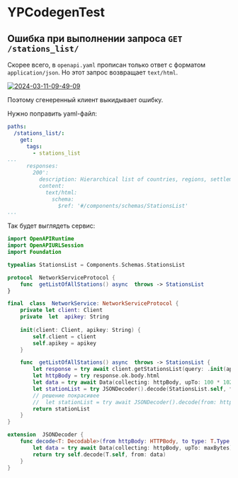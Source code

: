 # YPCodegenTest
## Ошибка при выполнении запроса `GET /stations_list/`

Скорее всего, в `openapi.yaml` прописан только ответ с форматом `application/json`. Но этот запрос возвращает `text/html`.

<a href="https://ibb.co/rc9JCBS"><img src="https://i.ibb.co/LJKfLTW/2024-03-11-09-49-09.png" alt="2024-03-11-09-49-09" border="0"></a>

Поэтому сгенеренный клиент выкидывает ошибку.
 
Нужно поправить yaml-файл:

```yaml
paths:
  /stations_list/:
    get:
      tags:
        - stations_list
...
      responses:
        200':
          description: Hierarchical list of countries, regions, settlements, and stations.
          content:
            text/html:
              schema:
                $ref: '#/components/schemas/StationsList'
...
```

Так будет выглядеть сервис:

```swift
import OpenAPIRuntime
import OpenAPIURLSession
import Foundation

typealias StationsList = Components.Schemas.StationsList

protocol  NetworkServiceProtocol {
    func  getListOfAllStations() async  throws -> StationsList
}

final  class  NetworkService: NetworkServiceProtocol {
    private let client: Client
    private  let  apikey: String
	
    init(client: Client, apikey: String) {
        self.client = client
        self.apikey = apikey
    }

    func  getListOfAllStations() async  throws -> StationsList {
        let response = try await client.getStationsList(query: .init(apikey: apikey))
        let httpBody = try response.ok.body.html
        let data = try await Data(collecting: httpBody, upTo: 100 * 1024 * 1024)
        let stationList = try JSONDecoder().decode(StationsList.self, from: data)
        // решение покрасивее
        //  let stationList = try await JSONDecoder().decode(from: httpBody, to: StationsList.self)
        return stationList
    }
}

extension  JSONDecoder {
    func decode<T: Decodable>(from httpBody: HTTPBody, to type: T.Type, upTo maxBytes: Int = 100 * 1024 * 1024) async throws -> T {
        let data = try await Data(collecting: httpBody, upTo: maxBytes)
        return try self.decode(T.self, from: data)
    }
}
```
